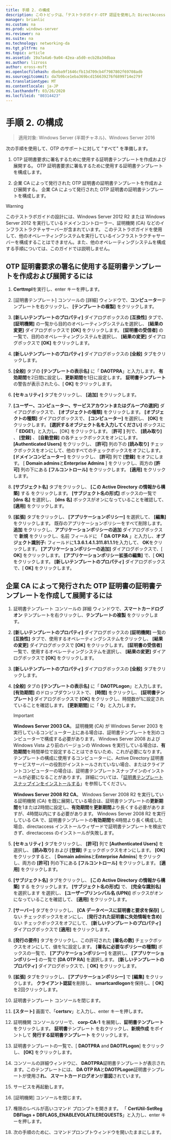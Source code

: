 ```yaml
---
title: 手順 2. の構成
description: このトピックは、「テストラボガイド-OTP 認証を使用した DirectAccess のデモンストレーション」と「RSA SecurID for Windows Server 2016」に含まれています。
manager: brianlic
ms.custom: na
ms.prod: windows-server
ms.reviewer: na
ms.suite: na
ms.technology: networking-da
ms.tgt_pltfrm: na
ms.topic: article
ms.assetid: 19a7a4a6-9a04-42ea-a5d0-ecb28a34dbaa
ms.author: lizross
author: eross-msft
ms.openlocfilehash: dbeba9f1646cfb13d709cb4f7987802f69708adb
ms.sourcegitcommit: da7b9bce1eba369bcd156639276f6899714e279f
ms.translationtype: MT
ms.contentlocale: ja-JP
ms.lasthandoff: 03/26/2020
ms.locfileid: "80314423"
---
```

# <a name="step-2-configure-app1"></a>手順 2. の構成

>適用対象: Windows Server (半期チャネル)、Windows Server 2016

次の手順を使用して、OTP のサポートに対して "すべて" を準備します。  
  
1. OTP 証明書要求に署名するために使用する証明書テンプレートを作成および展開する。 OTP 証明書要求に署名するために使用する証明書テンプレートを構成します。  
  
2. 企業 CA によって発行された OTP 証明書の証明書テンプレートを作成および展開する。 企業 CA によって発行された OTP 証明書の証明書テンプレートを構成します。  
  
> [!WARNING]  
> このテストラボガイドの設計には、Windows Server 2012 R2 または Windows Server 2012 を実行しているドメインコントローラー、証明機関 (CA) などのインフラストラクチャサーバーが含まれています。 このテストラボガイドを使用して、他のオペレーティングシステムを実行しているインフラストラクチャサーバーを構成することはできません。また、他のオペレーティングシステムを構成する手順については、このガイドでは説明しません。  
  
## <a name="to-create-and-deploy-a-certificate-template-used-to-sign-otp-certificate-requests"></a><a name="DAOTPRA"></a>OTP 証明書要求の署名に使用する証明書テンプレートを作成および展開するには  
  
1.  **Certtmpl**を実行し、enter キーを押します。  
  
2.  [証明書テンプレート] コンソールの [詳細] ウィンドウで、**コンピューター**テンプレートを右クリックし、 **[テンプレートの複製]** をクリックします。  
  
3.  **[新しいテンプレートのプロパティ]** ダイアログボックスの **[互換性]** タブで、 **[証明機関]** の一覧から目的のオペレーティングシステムを選択し、 **[結果の変更]** ダイアログボックスで **[OK]** をクリックします。 **[証明書の受信者]** の一覧で、目的のオペレーティングシステムを選択し、 **[結果の変更]** ダイアログボックスで **[OK]** をクリックします。  
  
4.  **[新しいテンプレートのプロパティ]** ダイアログボックスの **[全般]** タブをクリックします。  
  
5.  **[全般]** タブの **[テンプレートの表示名]** に「 **DAOTPRA**」と入力します。 **有効期間**を2日間に設定し、**更新期間**を1日に設定します。 **証明書テンプレート**の警告が表示されたら、[ **OK]** をクリックします。  
  
6.  **[セキュリティ]** タブをクリックし、 **[追加]** をクリックします。  
  
7.  **[ユーザー、コンピューター、サービスアカウントまたはグループの選択]** ダイアログボックスで、 **[オブジェクトの種類]** をクリックします。 **[オブジェクトの種類]** ダイアログボックスで、 **[コンピューター]** を選択し、 **[OK]** をクリックします。 **[選択するオブジェクト名を入力してください]** ボックスに「 **EDGE1**」と入力し、[OK] をクリックします。 [**許可** **]** 列で、 **[読み取り]** 、 **[登録]** 、 **[自動登録]** の各チェックボックスをオンにします。 **[Authenticated Users]** をクリックし、 **[許可]** 列の下の **[読み取り]** チェックボックスをオンにして、他のすべてのチェックボックスをオフにします。 **[ドメインコンピューター]** をクリックし、 **[許可]** 列で **[登録]** をオフにします。 [ **Domain admins**と**Enterprise Admins** ] をクリックし、両方の **[許可]** 列の下にある **[フルコントロール]** をクリックします。 **[適用]** をクリックします。  
  
8.  **[サブジェクト名]** タブをクリックし、 **[この Active Directory の情報から構築]** する をクリックします。 **[サブジェクト名の形式]** ボックスの一覧で **[dns 名]** を選択し、 **[dns 名]** ボックスがオンになっていることを確認して、 **[適用]** をクリックします。  
  
9. **[拡張]** タブをクリックし、 **[アプリケーションポリシー]** を選択して、 **[編集]** をクリックします。 既存のアプリケーションポリシーをすべて削除します。 **追加** をクリックし、**アプリケーションポリシーの追加** ダイアログボックスで **新規** をクリックし、名前 フィールドに **「** **DA OTP RA** 」と入力し、**オブジェクト識別子:** フィールドに**1.3.6.1.4.1.311.81.1.1**を入力して、 **OK**をクリックします。 **[アプリケーションポリシーの追加]** ダイアログボックスで、[ **OK]** をクリックします。 **[アプリケーションポリシー拡張の編集]** で、[ **OK]** をクリックします。 **[新しいテンプレートのプロパティ]** ダイアログボックスで、[ **OK]** をクリックします。  
  
## <a name="to-create-and-deploy-a-certificate-template-for-otp-certificates-issued-by-the-corporate-ca"></a><a name="DAOTPLogon"></a>企業 CA によって発行された OTP 証明書の証明書テンプレートを作成して展開するには  
  
1.  証明書テンプレート コンソールの 詳細 ウィンドウで、**スマートカードログオン** テンプレートを右クリックし、**テンプレートの複製** をクリックします。  
  
2.  **[新しいテンプレートのプロパティ]** ダイアログボックスの **[証明機関]** 一覧の **[互換性]** タブで、使用するオペレーティングシステムをクリックし、 **[結果の変更]** ダイアログボックスで **[OK]** をクリックします。 **[証明書の受信者]** 一覧で、使用するオペレーティングシステムを選択し、 **[結果の変更]** ダイアログボックスで **[OK]** をクリックします。  
  
3.  **[新しいテンプレートのプロパティ]** ダイアログボックスの **[全般]** タブをクリックします。  
  
4.  **[全般]** タブの **[テンプレートの表示名]** に「 **DAOTPLogon**」と入力します。 **[有効期間]** のドロップダウンリストで、 **[時間]** をクリックし、 **[証明書テンプレート]** ダイアログボックスで **[OK]** をクリックし、時間数が1に設定されていることを確認します。 **[更新期間]** に「 **0**」と入力します。  
  
    > [!IMPORTANT]  
    > **Windows Server 2003 CA**。 証明機関 (CA) が Windows Server 2003 を実行しているコンピューター上にある場合は、証明書テンプレートを別のコンピューターで構成する必要があります。 Windows Server 2008 および Windows Vista より前のバージョンの Windows を実行している場合は、**有効期間**を時間単位で設定することはできないため、これが必要になります。 テンプレートの構成に使用するコンピューターに、Active Directory 証明書サービスサーバーの役割がインストールされていない場合、またはクライアントコンピューターの場合は、証明書テンプレートスナップインのインストールが必要になることがあります。 詳細については、「[証明書テンプレートスナップインをインストールする](https://technet.microsoft.com/library/cc732445.aspx)」を参照してください。  
    >   
    > **Windows Server 2008 R2 CA**。 Windows Server 2008 R2 を実行している証明機関 (CA) を既に展開している場合は、証明書テンプレートの**更新期間**を1または2時間に設定し、**有効期間**を**更新期間**より長くする必要がありますが、4時間以内にする必要があります。 Windows Server 2008 R2 を実行している CA で、証明書テンプレートの**有効期間**を4時間より長く構成した場合、directaccess インストールウィザードで証明書テンプレートを検出できず、directaccess のインストールが失敗します。  
  
5.  **[セキュリティ]** タブをクリックし、 **[許可]** 列で **[Authenticated Users]** を選択し、 **[読み取り]** および **[登録]** チェックボックスをオンにします。 **[OK]** をクリックすると、 [ **Domain admins**と**Enterprise Admins**] をクリックし、両方の **[許可]** 列の下にある **[フルコントロール]** をクリックします。 **[適用]** をクリックします。  
  
6.  **[サブジェクト名]** タブをクリックし、 **[この Active Directory の情報から構築]** する をクリックします。 **[サブジェクト名の形式]** で、 **[完全な識別名]** を選択します を選択し、 **[ユーザープリンシパル名 (UPN)]** ボックスがオンになっていることを確認して、 **[適用]** をクリックします。  
  
7.  **[サーバー]** タブをクリックし、 **[CA データベースに証明書と要求を保存]** しない チェックボックスをオンにし、 **[発行された証明書に失効情報を含め]** ない チェックボックスをオフにして、 **[新しいテンプレートのプロパティ]** ダイアログボックスで **[適用]** をクリックします。  
  
8.  **[発行の要件]** タブをクリックし、この許可された **[署名の数]** チェックボックスをオンにして、値を1に設定します。 **[署名に必要なポリシーの種類]** ボックスの一覧で、 **[アプリケーションポリシー]** を選択し、 **[アプリケーションポリシー]** の一覧で **[DA OTP RA]** を選択します。 **[新しいテンプレートのプロパティ]** ダイアログボックスで、[ **OK]** をクリックします。  
  
9. **[拡張]** タブをクリックし、 **[アプリケーションポリシー]** で **[編集]** をクリックします。 **クライアント認証**を削除し、 **smartcardlogon**を保持し、[ **OK]** を2回クリックします。  
  
10. 証明書テンプレート コンソールを閉じます。  
  
11. **[スタート]** 画面で、「**certsrv**」と入力し、enter キーを押します。  
  
12. 証明機関 コンソールツリーで、 **corp-CA-1** を展開し、**証明書テンプレート** をクリックします。 **証明書**テンプレート を右クリックし、**新規作成** をポイントして **発行する証明書テンプレート** をクリックします。  
  
13. 証明書テンプレートの一覧で、[ **DAOTPRA** and **DAOTPLogon**] をクリックし、 **[OK]** をクリックします。  
  
14. コンソールの詳細ウィンドウに、 **DAOTPRA**証明書テンプレートが表示されます。このテンプレートには、 **DA OTP RA**と**DAOTPLogon**証明書テンプレートが使用さ**れ、** **スマートカードログオン**が**意図**されています。  
  
15. サービスを再起動します。  
  
16. [証明機関] コンソールを閉じます。  
  
17. 権限のレベルが高いコマンド プロンプトを開きます。 「 **CertUtil-SetReg DBFlags + DBFLAGS_ENABLEVOLATILEREQUESTS**」と入力し、enter キーを押します。  
  
18. 次の手順のために、コマンドプロンプトウィンドウを開いたままにします。  
  


